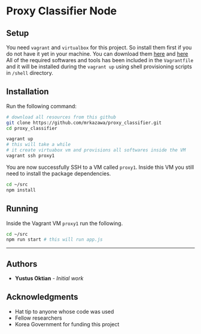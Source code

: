 # Proxy Classifier Node #

## Setup ##

You need `vagrant` and `virtualbox` for this project.
So install them first if you do not have it yet in your machine.
You can download them [here](https://www.vagrantup.com/downloads.html) and [here](https://www.virtualbox.org/wiki/Downloads)
All of the required softwares and tools has been included in the `Vagrantfile` and it will be installed during the `vagrant up` using shell provisioning scripts in `/shell` directory.

## Installation ##

Run the following command:

```bash
# download all resources from this github
git clone https://github.com/mrkazawa/proxy_classifier.git
cd proxy_classifier

vagrant up
# this will take a while
# it create virtuabox vm and provisions all softwares inside the VM
vagrant ssh proxy1
```

You are now successfully SSH to a VM called `proxy1`.
Inside this VM you still need to install the package dependencies.

```bash
cd ~/src
npm install
```

## Running ##

Inside the Vagrant VM `proxy1` run the following.

```bash
cd ~/src
npm run start # this will run app.js
```

- - - -

## Authors ##

* **Yustus Oktian** - *Initial work*

## Acknowledgments ##

* Hat tip to anyone whose code was used
* Fellow researchers
* Korea Government for funding this project
